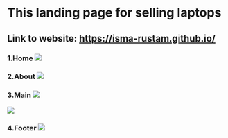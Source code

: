 
# This landing page for selling laptops
## Link to website: https://isma-rustam.github.io/
### 1.Home ![](https://i.imgur.com/WBeZjO9.png)
### 2.About ![](https://imgur.com/P5qBZXx.png)
### 3.Main ![](https://imgur.com/6xDdw7C.png)
 ![](https://imgur.com/qgCcW9g.png)
### 4.Footer ![](https://imgur.com/5oMvxfs.png)
